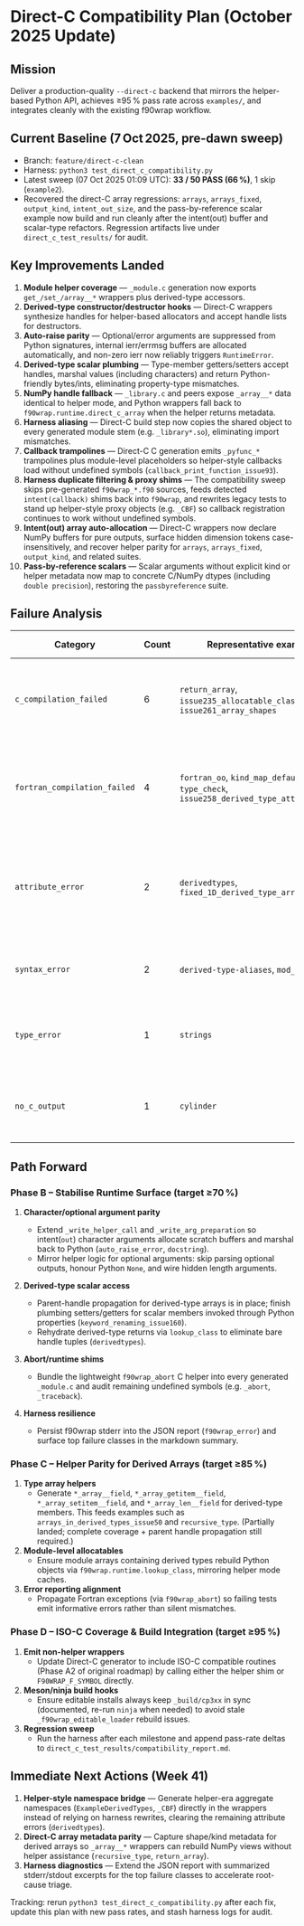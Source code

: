 # Direct-C Compatibility Plan (October 2025 Update)

## Mission
Deliver a production-quality `--direct-c` backend that mirrors the helper-based Python API, achieves ≥95 % pass rate across `examples/`, and integrates cleanly with the existing f90wrap workflow.

## Current Baseline (7 Oct 2025, pre-dawn sweep)
- Branch: `feature/direct-c-clean`
- Harness: `python3 test_direct_c_compatibility.py`
- Latest sweep (07 Oct 2025 01:09 UTC): **33 / 50 PASS (66 %)**, 1 skip (`example2`).
- Recovered the direct-C array regressions: `arrays`, `arrays_fixed`, `output_kind`, `intent_out_size`, and the pass-by-reference scalar example now build and run cleanly after the intent(out) buffer and scalar-type refactors. Regression artifacts live under `direct_c_test_results/` for audit.

## Key Improvements Landed
1. **Module helper coverage** — `_module.c` generation now exports `get_/set_/array__*` wrappers plus derived-type accessors.
2. **Derived-type constructor/destructor hooks** — Direct-C wrappers synthesize handles for helper-based allocators and accept handle lists for destructors.
3. **Auto-raise parity** — Optional/error arguments are suppressed from Python signatures, internal ierr/errmsg buffers are allocated automatically, and non-zero ierr now reliably triggers `RuntimeError`.
4. **Derived-type scalar plumbing** — Type-member getters/setters accept handles, marshal values (including characters) and return Python-friendly bytes/ints, eliminating property-type mismatches.
5. **NumPy handle fallback** — `_library.c` and peers expose `_array__*` data identical to helper mode, and Python wrappers fall back to `f90wrap.runtime.direct_c_array` when the helper returns metadata.
6. **Harness aliasing** — Direct-C build step now copies the shared object to every generated module stem (e.g. `_library*.so`), eliminating import mismatches.
7. **Callback trampolines** — Direct-C C generation emits `_pyfunc_*` trampolines plus module-level placeholders so helper-style callbacks load without undefined symbols (`callback_print_function_issue93`).
8. **Harness duplicate filtering & proxy shims** — The compatibility sweep skips pre-generated `f90wrap_*.f90` sources, feeds detected `intent(callback)` shims back into `f90wrap`, and rewrites legacy tests to stand up helper-style proxy objects (e.g. `_CBF`) so callback registration continues to work without undefined symbols.
9. **Intent(out) array auto-allocation** — Direct-C wrappers now declare NumPy buffers for pure outputs, surface hidden dimension tokens case-insensitively, and recover helper parity for `arrays`, `arrays_fixed`, `output_kind`, and related suites.
10. **Pass-by-reference scalars** — Scalar arguments without explicit kind or helper metadata now map to concrete C/NumPy dtypes (including `double precision`), restoring the `passbyreference` suite.

## Failure Analysis
| Category | Count | Representative examples | Root cause snapshot |
| --- | --- | --- | --- |
| `c_compilation_failed` | 6 | `return_array`, `issue235_allocatable_classes`, `issue261_array_shapes` | Derived-type array shims still double-generate helper declarations and intent(out) metadata is missing for nested handles. |
| `fortran_compilation_failed` | 4 | `fortran_oo`, `kind_map_default`, `type_check`, `issue258_derived_type_attributes` | Transformed Fortran wrappers assume helper-generated pointer scaffolding and ISO_C prototypes that Direct-C does not yet emit. |
| `attribute_error` | 2 | `derivedtypes`, `fixed_1D_derived_type_array_argument` | Python glue still expects helper-style aggregate namespaces (e.g. `ExampleDerivedTypes`) that Direct-C packages do not recreate automatically. |
| `syntax_error` | 2 | `derived-type-aliases`, `mod_arg_clash` | Harness import rewriting needs to respect multi-line or aliased imports in legacy drivers. |
| `type_error` | 1 | `strings` | Direct-C character buffers are surfaced as `bytes`, clashing with helper-mode Unicode expectations. |
| `no_c_output` | 1 | `cylinder` | Procedures that require ISO_C bindings are still filtered out at generation time (Phase D).

## Path Forward

### Phase B – Stabilise Runtime Surface (target ≥70 %)
1. **Character/optional argument parity**
   - Extend `_write_helper_call` and `_write_arg_preparation` so intent(`out`) character arguments allocate scratch buffers and marshal back to Python (`auto_raise_error`, `docstring`).
   - Mirror helper logic for optional arguments: skip parsing optional outputs, honour Python `None`, and wire hidden length arguments.

2. **Derived-type scalar access**
   - Parent-handle propagation for derived-type arrays is in place; finish plumbing setters/getters for scalar members invoked through Python properties (`keyword_renaming_issue160`).
   - Rehydrate derived-type returns via `lookup_class` to eliminate bare handle tuples (`derivedtypes`).

3. **Abort/runtime shims**
   - Bundle the lightweight `f90wrap_abort` C helper into every generated `_module.c` and audit remaining undefined symbols (e.g. `_abort`, `_traceback`).

4. **Harness resilience**
   - Persist f90wrap stderr into the JSON report (`f90wrap_error`) and surface top failure classes in the markdown summary.

### Phase C – Helper Parity for Derived Arrays (target ≥85 %)
1. **Type array helpers**
   - Generate `*_array__field`, `*_array_getitem__field`, `*_array_setitem__field`, and `*_array_len__field` for derived-type members. This feeds examples such as `arrays_in_derived_types_issue50` and `recursive_type`. (Partially landed; complete coverage + parent handle propagation still required.)
2. **Module-level allocatables**
   - Ensure module arrays containing derived types rebuild Python objects via `f90wrap.runtime.lookup_class`, mirroring helper mode caches.
3. **Error reporting alignment**
   - Propagate Fortran exceptions (via `f90wrap_abort`) so failing tests emit informative errors rather than silent mismatches.

### Phase D – ISO-C Coverage & Build Integration (target ≥95 %)
1. **Emit non-helper wrappers**
   - Update Direct-C generator to include ISO-C compatible routines (Phase A2 of original roadmap) by calling either the helper shim or `F90WRAP_F_SYMBOL` directly.
2. **Meson/ninja build hooks**
   - Ensure editable installs always keep `_build/cp3xx` in sync (documented, re-run `ninja` when needed) to avoid stale `_f90wrap_editable_loader` rebuild issues.
3. **Regression sweep**
   - Run the harness after each milestone and append pass-rate deltas to `direct_c_test_results/compatibility_report.md`.

## Immediate Next Actions (Week 41)
1. **Helper-style namespace bridge** — Generate helper-era aggregate namespaces (`ExampleDerivedTypes`, `_CBF`) directly in the wrappers instead of relying on harness rewrites, clearing the remaining attribute errors (`derivedtypes`).
2. **Direct-C array metadata parity** — Capture shape/kind metadata for derived arrays so `_array__*` wrappers can rebuild NumPy views without helper assistance (`recursive_type`, `return_array`).
3. **Harness diagnostics** — Extend the JSON report with summarized stderr/stdout excerpts for the top failure classes to accelerate root-cause triage.

Tracking: rerun `python3 test_direct_c_compatibility.py` after each fix, update this plan with new pass rates, and stash harness logs for audit.
